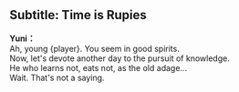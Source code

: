 # 

  
## Subtitle: Time is Rupies
  
**Yuni：**  
Ah, young {player}. You seem in good spirits.  
Now, let's devote another day to the pursuit of knowledge.  
He who learns not, eats not, as the old adage...  
 Wait. That's not a saying.  
